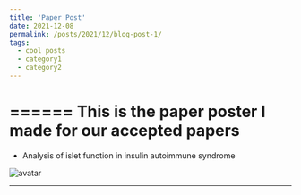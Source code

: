 ```yaml
---
title: 'Paper Post'
date: 2021-12-08
permalink: /posts/2021/12/blog-post-1/
tags:
  - cool posts
  - category1
  - category2
---
```



======
This is the paper poster I made for our accepted papers
======
* Analysis of islet function in insulin autoimmune syndrome

![avatar](http://chengsy11.github.io/poster.jpeg)

------